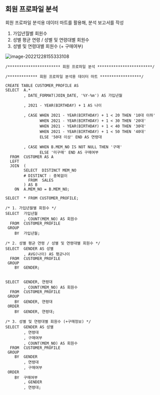 ## 회원 프로파일 분석



회원 프로파일 분석용 데이터 마트를 활용해, 분석 보고서를 작성



1. 가입년월별 회원수
2. 성별 평균 연령 / 성별 및 연령대별 회원수
3. 성별 및 연령대별 회원수 (+ 구매여부)



![image-20221228155333108](C:/Users/yes47/AppData/Roaming/Typora/typora-user-images/image-20221228155333108.png)





```MYSQL
/*********************** 회원 프로파일 분석 ************************/

/************* 회원 프로파일 분석용 데이터 마트 ******************/

CREATE TABLE CUSTOMER_PROFILE AS
SELECT  A.*
		, DATE_FORMAT(JOIN_DATE, '%Y-%m') AS 가입년월
        
        , 2021 - YEAR(BIRTHDAY) + 1 AS 나이
        
        , CASE WHEN 2021 - YEAR(BIRTHDAY) + 1 < 20 THEN '10대 이하'
			   WHEN 2021 - YEAR(BIRTHDAY) + 1 < 30 THEN '20대'
               WHEN 2021 - YEAR(BIRTHDAY) + 1 < 40 THEN '30대'
               WHEN 2021 - YEAR(BIRTHDAY) + 1 < 50 THEN '40대'
               ELSE '50대 이상' END AS 연령대
               
		, CASE WHEN B.MEM_NO IS NOT NULL THEN '구매'
			   ELSE '미구매' END AS 구매여부
  FROM  CUSTOMER AS A
  LEFT
  JOIN  (
		SELECT  DISTINCT MEM_NO
        # DISTINCT : 중복없이
          FROM  SALES
		) AS B
	ON  A.MEM_NO = B.MEM_NO;
    
SELECT  * FROM CUSTOMER_PROFILE;

/* 1. 가입년월별 회원수 */
SELECT  가입년월
		, COUNT(MEM_NO) AS 회원수
  FROM  CUSTOMER_PROFILE
 GROUP
    BY  가입년월;
    
/* 2. 성별 평균 연령 / 성별 및 연령대별 회원수 */
SELECT  GENDER AS 성별
		, AVG(나이) AS 평균나이
  FROM  CUSTOMER_PROFILE
 GROUP
    BY  GENDER;
    
    
SELECT  GENDER, 연령대
		, COUNT(MEM_NO) AS 회원수
  FROM  CUSTOMER_PROFILE
 GROUP
    BY  GENDER, 연령대
 ORDER
    BY  GENDER, 연령대;
    
/* 3. 성별 및 연령대별 회원수 (+구매정보) */
SELECT  GENDER AS 성별
		, 연령대
        , 구매여부
        , COUNT(MEM_NO) AS 회원수
  FROM  CUSTOMER_PROFILE
 GROUP
    BY  GENDER
		, 연령대
        , 구매여부
 ORDER
    BY  구매여부
		, GENDER
        , 연령대;
```

